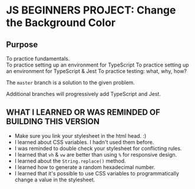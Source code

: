 # JS BEGINNERS PROJECT: Change the Background Color

## Purpose

To practice fundamentals.  
To practice setting up an environment for TypeScript
To practice setting up an environment for TypeScript & Jest
To practice testing: what, why, how?

The `master` branch is a solution to the given problem.

Additional branches will progressively add TypeScript and Jest.

## WHAT I LEARNED OR WAS REMINDED OF BUILDING THIS VERSION

- Make sure you link your stylesheet in the html head. :)
- I learned about CSS variables. I hadn't used them before.
- I was reminded to double check your stylesheet for conflicting rules.
- I learned that `vh` & `vw` are better than using `%` for responsive design.
- I learned about the `String.replace()` method.
- I learned how to generate a random hexadecimal number.
- I learned that it's possible to use CSS variables to programmatically change a value in the stylesheet.
